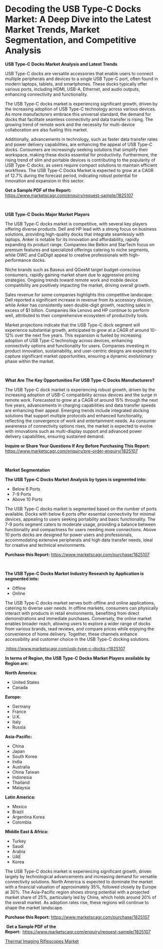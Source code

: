 <p><h1>Decoding the USB Type-C Docks Market: A Deep Dive into the Latest Market Trends, Market Segmentation, and Competitive Analysis</h1></p><p><strong>USB Type-C Docks Market Analysis and Latest Trends</strong></p>
<p><p>USB Type-C docks are versatile accessories that enable users to connect multiple peripherals and devices to a single USB Type-C port, often found in modern laptops, tablets, and smartphones. These docks typically offer various ports, including HDMI, USB-A, Ethernet, and audio outputs, enhancing connectivity and functionality.</p><p>The USB Type-C docks market is experiencing significant growth, driven by the increasing adoption of USB Type-C technology across various devices. As more manufacturers embrace this universal standard, the demand for docks that facilitate seamless connectivity and data transfer is rising. The growing trend of remote work and the necessity for multi-device collaboration are also fueling this market.</p><p>Additionally, advancements in technology, such as faster data transfer rates and power delivery capabilities, are enhancing the appeal of USB Type-C docks. Consumers are increasingly seeking solutions that simplify their workspace, making these docks essential for productivity. Furthermore, the rising trend of slim and portable devices is contributing to the popularity of USB Type-C docks, as users require compact solutions to maintain efficient workflows. The USB Type-C Docks Market is expected to grow at a CAGR of 12.7% during the forecast period, indicating robust potential for innovation and expansion in this sector.</p></p>
<p><strong>Get a Sample PDF of the Report:&nbsp;</strong> <a href="https://www.marketscagr.com/enquiry/request-sample/1825107?utm_campaign=1998&utm_medium=2&utm_source=Github&utm_content=ia&utm_term=09022025&utm_id=usb-type-c-docks">https://www.marketscagr.com/enquiry/request-sample/1825107</a></p>
<p>&nbsp;</p>
<p><strong>USB Type-C Docks Major Market Players</strong></p>
<p><p>The USB Type-C docks market is competitive, with several key players offering diverse products. Dell and HP lead with a strong focus on business solutions, providing high-quality docks that integrate seamlessly with laptops. Anker is notable for its innovation and affordability, rapidly expanding its product range. Companies like Belkin and StarTech focus on premium features and specialized offerings catering to niche segments, while OWC and CalDigit appeal to creative professionals with high-performance docks.</p><p>Niche brands such as Baseus and QGeeM target budget-conscious consumers, rapidly gaining market share due to aggressive pricing strategies. Ongoing trends toward remote work and mobile device compatibility are positively impacting the market, driving overall growth.</p><p>Sales revenue for some companies highlights this competitive landscape: Dell reported a significant increase in revenue from its accessory division, while Anker has consistently seen double-digit growth, reaching sales in excess of $1 billion. Companies like Lenovo and HP continue to perform well, attributed to their comprehensive ecosystem of productivity tools.</p><p>Market projections indicate that the USB Type-C dock segment will experience substantial growth, anticipated to grow at a CAGR of around 10-12% over the next five years. This expansion is fueled by increasing adoption of USB Type-C technology across devices, enhancing connectivity options and functionality for users. Companies investing in product innovation, sustainability, and user-centric designs are expected to capture significant market opportunities, ensuring a dynamic evolutionary phase within the market.</p></p>
<p>&nbsp;</p>
<p><strong>What Are The Key Opportunities For USB Type-C Docks Manufacturers?</strong></p>
<p><p>The USB Type-C dock market is experiencing robust growth, driven by the increasing adoption of USB-C compatibility across devices and the surge in remote work. Forecasted to grow at a CAGR of around 15% through the next five years, advancements in charging capabilities and data transfer speeds are enhancing their appeal. Emerging trends include integrated docking solutions that support multiple protocols and enhanced functionality, reflecting the convergence of work and entertainment needs. As consumer awareness of connectivity options rises, the market is expected to evolve with innovations such as multi-display support and advanced power delivery capabilities, ensuring sustained demand.</p></p>
<p><strong>Inquire or Share Your Questions If Any Before Purchasing This Report:</strong> <a href="https://www.marketscagr.com/enquiry/pre-order-enquiry/1825107?utm_campaign=1998&utm_medium=2&utm_source=Github&utm_content=ia&utm_term=09022025&utm_id=usb-type-c-docks">https://www.marketscagr.com/enquiry/pre-order-enquiry/1825107</a></p>
<p>&nbsp;</p>
<p><strong>Market Segmentation</strong></p>
<p><strong>The USB Type-C Docks Market Analysis by types is segmented into:</strong></p>
<p><ul><li>Below 6 Ports</li><li>7-9 Ports</li><li>Above 10 Ports</li></ul></p>
<p><p>The USB Type-C docks market is segmented based on the number of ports available. Docks with below 6 ports offer essential connectivity for minimal devices, appealing to users seeking portability and basic functionality. The 7-9 ports segment caters to moderate usage, providing a balance between functionality and compactness for users needing more connections. Above 10 ports docks are designed for power users and professionals, accommodating extensive peripherals and high data transfer needs, ideal for creative and technical environments.</p></p>
<p><strong>Purchase this Report:&nbsp;</strong><a href="https://www.marketscagr.com/purchase/1825107?utm_campaign=1998&utm_medium=2&utm_source=Github&utm_content=ia&utm_term=09022025&utm_id=usb-type-c-docks">https://www.marketscagr.com/purchase/1825107</a></p>
<p>&nbsp;</p>
<p><strong>The USB Type-C Docks Market Industry Research by Application is segmented into:</strong></p>
<p><ul><li>Offline</li><li>Online</li></ul></p>
<p><p>The USB Type-C docks market serves both offline and online applications, catering to diverse user needs. In offline markets, consumers can physically interact with products in retail environments, benefiting from direct demonstrations and immediate purchases. Conversely, the online market enables broader reach, allowing users to explore a wider range of docks from various brands, read reviews, and compare prices while enjoying the convenience of home delivery. Together, these channels enhance accessibility and customer choice in the USB Type-C docking solutions.</p></p>
<p><a href="https://www.marketscagr.com/usb-type-c-docks-r1825107?utm_campaign=1998&utm_medium=2&utm_source=Github&utm_content=ia&utm_term=09022025&utm_id=usb-type-c-docks">&nbsp;https://www.marketscagr.com/usb-type-c-docks-r1825107</a></p>
<p><strong>In terms of Region, the USB Type-C Docks Market Players available by Region are:</strong></p>
<p>
    <p> <strong> North America: </strong>
        <ul>
            <li>United States</li>
            <li>Canada</li>
        </ul>
        </p> 
    <p> <strong> Europe: </strong>
        <ul>
            <li>Germany</li>
            <li>France</li>
            <li>U.K.</li>
            <li>Italy</li>
            <li>Russia</li>
        </ul>
        </p> 
    <p> <strong> Asia-Pacific: </strong>
        <ul>
            <li>China</li>
            <li>Japan</li>
            <li>South Korea</li>
            <li>India</li>
            <li>Australia</li>
            <li>China Taiwan</li>
            <li>Indonesia</li>
            <li>Thailand</li>
            <li>Malaysia</li>
        </ul>
        </p> 
    <p> <strong> Latin America: </strong>
        <ul>
            <li>Mexico</li>
            <li>Brazil</li>
            <li>Argentina Korea</li>
            <li>Colombia</li>
        </ul>
        </p> 
    <p> <strong> Middle East & Africa: </strong>
        <ul>
            <li>Turkey</li>
            <li>Saudi</li>
            <li>Arabia</li>
            <li>UAE</li>
            <li>Korea</li>
        </ul>
    </p>
    </p>
<p><p>The USB Type-C docks market is experiencing significant growth, driven largely by technological advancements and increasing demand for versatile connectivity solutions. North America is expected to dominate the market with a financial valuation of approximately 35%, followed closely by Europe at 30%. The Asia-Pacific region shows strong potential with a projected market share of 25%, particularly led by China, which holds around 20% of the overall market. As adoption rates rise, these regions will continue to shape the market landscape.</p></p>
<p><strong>Purchase this Report: </strong><a href="https://www.marketscagr.com/purchase/1825107?utm_campaign=1998&utm_medium=2&utm_source=Github&utm_content=ia&utm_term=09022025&utm_id=usb-type-c-docks">https://www.marketscagr.com/purchase/1825107</a></p>
<p>&nbsp;<strong>Get a Sample PDF of the Report:&nbsp;&nbsp;</strong><a href="https://www.marketscagr.com/enquiry/request-sample/1825107?utm_campaign=1998&utm_medium=2&utm_source=Github&utm_content=ia&utm_term=09022025&utm_id=usb-type-c-docks">https://www.marketscagr.com/enquiry/request-sample/1825107</a></p>
<p><strong></strong></p>
<p><p><a href="https://github.com/mharielmesa/Market-Research-Report-List-5/blob/main/thermal-imaging-riflescopes-market.md?utm_campaign=1998&utm_medium=2&utm_source=Github&utm_content=ia&utm_term=09022025&utm_id=usb-type-c-docks">Thermal Imaging Riflescopes Market</a></p></p>